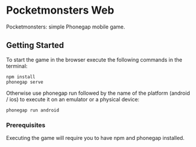 # Pocketmonsters Web

Pocketmonsters: simple Phonegap mobile game. 

## Getting Started
To start the game in the browser execute the following commands in the terminal:
```
npm install
phonegap serve
```
Otherwise use phonegap run followed by the name of the platform (android / ios) to execute it on an emulator or a physical device:
```
phonegap run android
```

### Prerequisites

Executing the game will require you to have npm and phonegap installed. 
